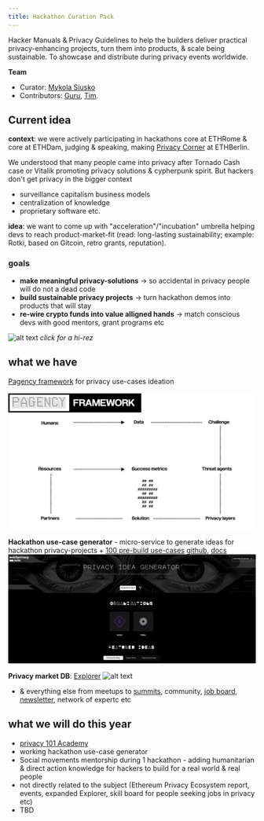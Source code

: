 ```yaml
---
title: Hackathon Curation Pack
---
```


Hacker Manuals & Privacy Guidelines to help the builders deliver practical privacy-enhancing projects, turn them into products, & scale being sustainable.
To showcase and distribute during privacy events worldwide.

**Team**
- Curator: [Mykola Siusko](https://github.com/Msiusko)
- Contributors: [Guru](https://x.com/hackyguru), [Tim](https://x.com/haochizzle).

## **Current idea** 

**context**: we were actively participating in hackathons core at ETHRome & core at ETHDam, judging & speaking, making [Privacy Corner](https://c24ber.web3privacy.info) at ETHBerlin.

We understood that many people came into privacy after Tornado Cash case or Vitalik promoting privacy solutions & cypherpunk spirit.
But hackers don't get privacy in the bigger context
- surveillance capitalism business models
- centralization of knowledge
- proprietary software etc.

**idea**: we want to come up with "acceleration"/"incubation" umbrella helping devs to reach product-market-fit (read: long-lasting sustainability; example: Rotki, based on Gitcoin, retro grants, reputation).

### goals
- **make meaningful privacy-solutions** -> so accidental in privacy people will do not a dead code
- **build sustainable privacy projects** -> turn hackathon demos into products that will stay
- **re-wire crypto funds into value alligned hands** -> match conscious devs with good mentors, grant programs etc

![alt text](https://github.com/web3privacy/docs/blob/main/src/content/docs/assets/Hacker%20journey%20x%20W3PN%20aplicability2.jpg)
_click for a hi-rez_

## what we have
[Pagency framework](https://github.com/web3privacy/pagency) for privacy use-cases ideation

![alt text](https://github.com/web3privacy/pagency/raw/main/img/Pagency%20framework%20vision.png)

**Hackathon use-case generator** - micro-service to generate ideas for hackathon privacy-projects + [100 pre-build use-cases](https://github.com/web3privacy/web3privacy/blob/main/Market%20overview/Ethereum%20Ecosystem/Hackathon%20projects.md)
[github](https://github.com/web3privacy/docs/blob/main/src/content/docs/projects/hackathon-use-cases-generator.md), [docs](https://github.com/web3privacy/docs/blob/main/src/content/docs/projects/hackathon-use-cases-generator.md)
![alt text](https://github.com/web3privacy/docs/blob/main/src/content/docs/assets/privacy%20idea%20generator.png)

**Privacy market DB**: [Explorer](https://explorer.web3privacy.info)
![alt text](https://docs.web3privacy.info/_astro/explorer-platform-overview.5k7svNjL_ZYPkGB.webp)

- & everything else from meetups to [summits](https://summit.web3privacy.info/), community, [job board](https://jobs.web3privacy.info), [newsletter](http://news.web3privacy.info), network of expertc etc

## what we will do this year
- [privacy 101 Academy](https://github.com/web3privacy/projects/issues/8)
- working hackathon use-case generator
- Social movements mentorship during 1 hackathon - adding humanitarian & direct action knowledge for hackers to build for a real world & real people
- not directly related to the subject (Ethereum Privacy Ecosystem report, events, expanded Explorer, skill board for people seeking jobs in privacy etc)
- TBD
